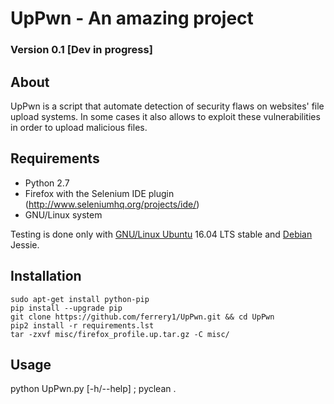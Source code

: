 # UpPwn - An amazing project 

### Version 0.1 [Dev in progress]

## About

UpPwn is a script that automate detection of security flaws on websites' file upload systems.
In some cases it also allows to exploit these vulnerabilities in order to upload malicious files.

## Requirements
* Python 2.7
* Firefox with the Selenium IDE plugin (http://www.seleniumhq.org/projects/ide/)
* GNU/Linux system

Testing is done only with [GNU/Linux Ubuntu](http://www.ubuntu.com/) 16.04 LTS stable and [Debian](https://www.debian.org/index.fr.html) Jessie.

## Installation
    sudo apt-get install python-pip
    pip install --upgrade pip
    git clone https://github.com/ferrery1/UpPwn.git && cd UpPwn
    pip2 install -r requirements.lst
    tar -zxvf misc/firefox_profile.up.tar.gz -C misc/

## Usage

python UpPwn.py [-h/--help] ; pyclean .
